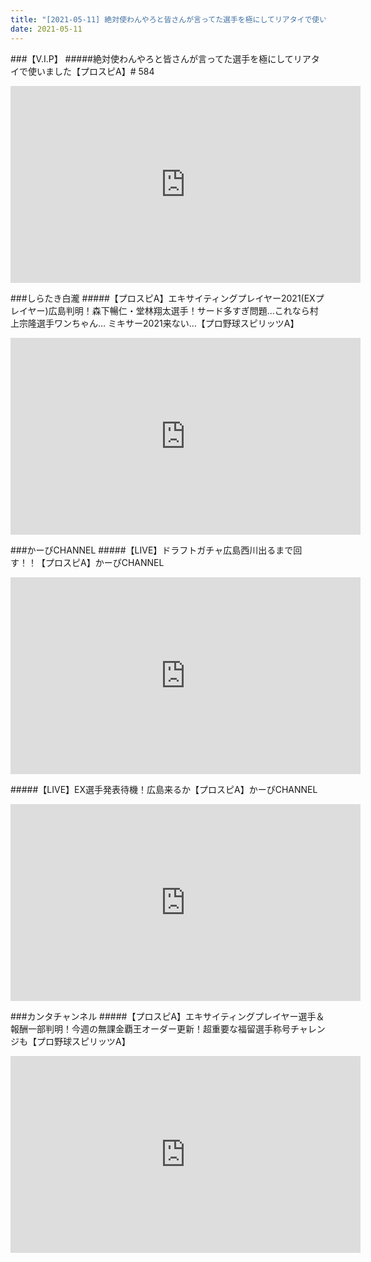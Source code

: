 ```yaml
---
title: "[2021-05-11] 絶対使わんやろと皆さんが言ってた選手を極にしてリアタイで使いました【プロスピA】# 584 他"
date: 2021-05-11
---
```

###【V.I.P】
#####絶対使わんやろと皆さんが言ってた選手を極にしてリアタイで使いました【プロスピA】# 584
<iframe width="560" height="315" src="https://www.youtube.com/embed/yaEkQd38Te8" frameborder="0" allow="accelerometer; autoplay; clipboard-write; encrypted-media; gyroscope; picture-in-picture" allowfullscreen></iframe>

###しらたき白瀧
#####【プロスピA】エキサイティングプレイヤー2021(EXプレイヤー)広島判明！森下暢仁・堂林翔太選手！サード多すぎ問題…これなら村上宗隆選手ワンちゃん… ミキサー2021来ない…【プロ野球スピリッツA】
<iframe width="560" height="315" src="https://www.youtube.com/embed/l0BD_aLNQfo" frameborder="0" allow="accelerometer; autoplay; clipboard-write; encrypted-media; gyroscope; picture-in-picture" allowfullscreen></iframe>

###かーぴCHANNEL
#####【LIVE】ドラフトガチャ広島西川出るまで回す！！【プロスピA】かーぴCHANNEL
<iframe width="560" height="315" src="https://www.youtube.com/embed/ckkyXsNbl_w" frameborder="0" allow="accelerometer; autoplay; clipboard-write; encrypted-media; gyroscope; picture-in-picture" allowfullscreen></iframe>

#####【LIVE】EX選手発表待機！広島来るか【プロスピA】かーぴCHANNEL
<iframe width="560" height="315" src="https://www.youtube.com/embed/wCPnzGMnaxY" frameborder="0" allow="accelerometer; autoplay; clipboard-write; encrypted-media; gyroscope; picture-in-picture" allowfullscreen></iframe>

###カンタチャンネル
#####【プロスピA】エキサイティングプレイヤー選手＆報酬一部判明！今週の無課金覇王オーダー更新！超重要な福留選手称号チャレンジも【プロ野球スピリッツA】
<iframe width="560" height="315" src="https://www.youtube.com/embed/N9k6J3fNzig" frameborder="0" allow="accelerometer; autoplay; clipboard-write; encrypted-media; gyroscope; picture-in-picture" allowfullscreen></iframe>

